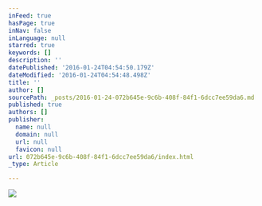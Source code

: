 ```yaml
---
inFeed: true
hasPage: true
inNav: false
inLanguage: null
starred: true
keywords: []
description: ''
datePublished: '2016-01-24T04:54:50.179Z'
dateModified: '2016-01-24T04:54:48.498Z'
title: ''
author: []
sourcePath: _posts/2016-01-24-072b645e-9c6b-408f-84f1-6dcc7ee59da6.md
published: true
authors: []
publisher:
  name: null
  domain: null
  url: null
  favicon: null
url: 072b645e-9c6b-408f-84f1-6dcc7ee59da6/index.html
_type: Article

---
```

![](https://the-grid-user-content.s3-us-west-2.amazonaws.com/ece56f4f-f4fe-4dae-a2dc-b6d6ed8ea336.jpg)